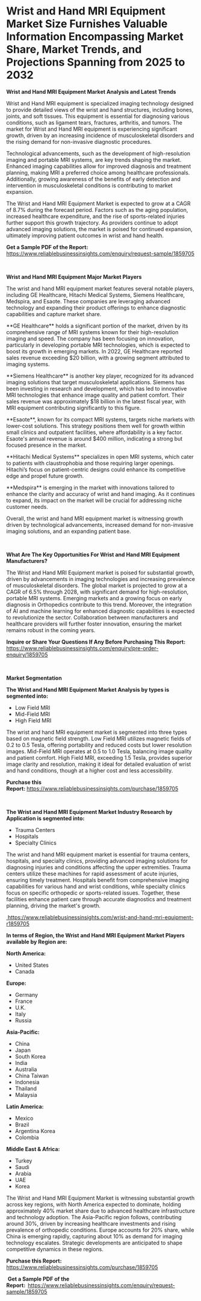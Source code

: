 <p><h1>Wrist and Hand MRI Equipment Market Size Furnishes Valuable Information Encompassing Market Share, Market Trends, and Projections Spanning from 2025 to 2032</h1></p><p><strong>Wrist and Hand MRI Equipment Market Analysis and Latest Trends</strong></p>
<p><p>Wrist and Hand MRI equipment is specialized imaging technology designed to provide detailed views of the wrist and hand structures, including bones, joints, and soft tissues. This equipment is essential for diagnosing various conditions, such as ligament tears, fractures, arthritis, and tumors. The market for Wrist and Hand MRI equipment is experiencing significant growth, driven by an increasing incidence of musculoskeletal disorders and the rising demand for non-invasive diagnostic procedures.</p><p>Technological advancements, such as the development of high-resolution imaging and portable MRI systems, are key trends shaping the market. Enhanced imaging capabilities allow for improved diagnosis and treatment planning, making MRI a preferred choice among healthcare professionals. Additionally, growing awareness of the benefits of early detection and intervention in musculoskeletal conditions is contributing to market expansion.</p><p>The Wrist and Hand MRI Equipment Market is expected to grow at a CAGR of 8.7% during the forecast period. Factors such as the aging population, increased healthcare expenditure, and the rise of sports-related injuries further support this growth trajectory. As providers continue to adopt advanced imaging solutions, the market is poised for continued expansion, ultimately improving patient outcomes in wrist and hand health.</p></p>
<p><strong>Get a Sample PDF of the Report:&nbsp;</strong> <a href="https://www.reliablebusinessinsights.com/enquiry/request-sample/1859705?utm_campaign=1847&utm_medium=2&utm_source=Github&utm_content=ia&utm_term=14042025&utm_id=wrist-and-hand-mri-equipment">https://www.reliablebusinessinsights.com/enquiry/request-sample/1859705</a></p>
<p>&nbsp;</p>
<p><strong>Wrist and Hand MRI Equipment Major Market Players</strong></p>
<p><p>The wrist and hand MRI equipment market features several notable players, including GE Healthcare, Hitachi Medical Systems, Siemens Healthcare, Medspira, and Esaote. These companies are leveraging advanced technology and expanding their product offerings to enhance diagnostic capabilities and capture market share.</p><p>**GE Healthcare** holds a significant portion of the market, driven by its comprehensive range of MRI systems known for their high-resolution imaging and speed. The company has been focusing on innovation, particularly in developing portable MRI technologies, which is expected to boost its growth in emerging markets. In 2022, GE Healthcare reported sales revenue exceeding $20 billion, with a growing segment attributed to imaging systems.</p><p>**Siemens Healthcare** is another key player, recognized for its advanced imaging solutions that target musculoskeletal applications. Siemens has been investing in research and development, which has led to innovative MRI technologies that enhance image quality and patient comfort. Their sales revenue was approximately $18 billion in the latest fiscal year, with MRI equipment contributing significantly to this figure.</p><p>**Esaote**, known for its compact MRI systems, targets niche markets with lower-cost solutions. This strategy positions them well for growth within small clinics and outpatient facilities, where affordability is a key factor. Esaote's annual revenue is around $400 million, indicating a strong but focused presence in the market.</p><p>**Hitachi Medical Systems** specializes in open MRI systems, which cater to patients with claustrophobia and those requiring larger openings. Hitachi’s focus on patient-centric designs could enhance its competitive edge and propel future growth.</p><p>**Medspira** is emerging in the market with innovations tailored to enhance the clarity and accuracy of wrist and hand imaging. As it continues to expand, its impact on the market will be crucial for addressing niche customer needs.</p><p>Overall, the wrist and hand MRI equipment market is witnessing growth driven by technological advancements, increased demand for non-invasive imaging solutions, and an expanding patient base.</p></p>
<p>&nbsp;</p>
<p><strong>What Are The Key Opportunities For Wrist and Hand MRI Equipment Manufacturers?</strong></p>
<p><p>The Wrist and Hand MRI Equipment market is poised for substantial growth, driven by advancements in imaging technologies and increasing prevalence of musculoskeletal disorders. The global market is projected to grow at a CAGR of 6.5% through 2028, with significant demand for high-resolution, portable MRI systems. Emerging markets and a growing focus on early diagnosis in Orthopedics contribute to this trend. Moreover, the integration of AI and machine learning for enhanced diagnostic capabilities is expected to revolutionize the sector. Collaboration between manufacturers and healthcare providers will further foster innovation, ensuring the market remains robust in the coming years.</p></p>
<p><strong>Inquire or Share Your Questions If Any Before Purchasing This Report:</strong> <a href="https://www.reliablebusinessinsights.com/enquiry/pre-order-enquiry/1859705?utm_campaign=1847&utm_medium=2&utm_source=Github&utm_content=ia&utm_term=14042025&utm_id=wrist-and-hand-mri-equipment">https://www.reliablebusinessinsights.com/enquiry/pre-order-enquiry/1859705</a></p>
<p>&nbsp;</p>
<p><strong>Market Segmentation</strong></p>
<p><strong>The Wrist and Hand MRI Equipment Market Analysis by types is segmented into:</strong></p>
<p><ul><li>Low Field MRI</li><li>Mid-Field MRI</li><li>High Field MRI</li></ul></p>
<p><p>The wrist and hand MRI equipment market is segmented into three types based on magnetic field strength. Low Field MRI utilizes magnetic fields of 0.2 to 0.5 Tesla, offering portability and reduced costs but lower resolution images. Mid-Field MRI operates at 0.5 to 1.0 Tesla, balancing image quality and patient comfort. High Field MRI, exceeding 1.5 Tesla, provides superior image clarity and resolution, making it ideal for detailed evaluation of wrist and hand conditions, though at a higher cost and less accessibility.</p></p>
<p><strong>Purchase this Report:&nbsp;</strong><a href="https://www.reliablebusinessinsights.com/purchase/1859705?utm_campaign=1847&utm_medium=2&utm_source=Github&utm_content=ia&utm_term=14042025&utm_id=wrist-and-hand-mri-equipment">https://www.reliablebusinessinsights.com/purchase/1859705</a></p>
<p>&nbsp;</p>
<p><strong>The Wrist and Hand MRI Equipment Market Industry Research by Application is segmented into:</strong></p>
<p><ul><li>Trauma Centers</li><li>Hospitals</li><li>Specialty Clinics</li></ul></p>
<p><p>The wrist and hand MRI equipment market is essential for trauma centers, hospitals, and specialty clinics, providing advanced imaging solutions for diagnosing injuries and conditions affecting the upper extremities. Trauma centers utilize these machines for rapid assessment of acute injuries, ensuring timely treatment. Hospitals benefit from comprehensive imaging capabilities for various hand and wrist conditions, while specialty clinics focus on specific orthopedic or sports-related issues. Together, these facilities enhance patient care through accurate diagnostics and treatment planning, driving the market's growth.</p></p>
<p><a href="https://www.reliablebusinessinsights.com/wrist-and-hand-mri-equipment-r1859705?utm_campaign=1847&utm_medium=2&utm_source=Github&utm_content=ia&utm_term=14042025&utm_id=wrist-and-hand-mri-equipment">&nbsp;https://www.reliablebusinessinsights.com/wrist-and-hand-mri-equipment-r1859705</a></p>
<p><strong>In terms of Region, the Wrist and Hand MRI Equipment Market Players available by Region are:</strong></p>
<p>
    <p> <strong> North America: </strong>
        <ul>
            <li>United States</li>
            <li>Canada</li>
        </ul>
        </p> 
    <p> <strong> Europe: </strong>
        <ul>
            <li>Germany</li>
            <li>France</li>
            <li>U.K.</li>
            <li>Italy</li>
            <li>Russia</li>
        </ul>
        </p> 
    <p> <strong> Asia-Pacific: </strong>
        <ul>
            <li>China</li>
            <li>Japan</li>
            <li>South Korea</li>
            <li>India</li>
            <li>Australia</li>
            <li>China Taiwan</li>
            <li>Indonesia</li>
            <li>Thailand</li>
            <li>Malaysia</li>
        </ul>
        </p> 
    <p> <strong> Latin America: </strong>
        <ul>
            <li>Mexico</li>
            <li>Brazil</li>
            <li>Argentina Korea</li>
            <li>Colombia</li>
        </ul>
        </p> 
    <p> <strong> Middle East & Africa: </strong>
        <ul>
            <li>Turkey</li>
            <li>Saudi</li>
            <li>Arabia</li>
            <li>UAE</li>
            <li>Korea</li>
        </ul>
    </p>
    </p>
<p><p>The Wrist and Hand MRI Equipment Market is witnessing substantial growth across key regions, with North America expected to dominate, holding approximately 40% market share due to advanced healthcare infrastructure and technology adoption. The Asia-Pacific region follows, contributing around 30%, driven by increasing healthcare investments and rising prevalence of orthopedic conditions. Europe accounts for 20% share, while China is emerging rapidly, capturing about 10% as demand for imaging technology escalates. Strategic developments are anticipated to shape competitive dynamics in these regions.</p></p>
<p><strong>Purchase this Report: </strong><a href="https://www.reliablebusinessinsights.com/purchase/1859705?utm_campaign=1847&utm_medium=2&utm_source=Github&utm_content=ia&utm_term=14042025&utm_id=wrist-and-hand-mri-equipment">https://www.reliablebusinessinsights.com/purchase/1859705</a></p>
<p>&nbsp;<strong>Get a Sample PDF of the Report:&nbsp;&nbsp;</strong><a href="https://www.reliablebusinessinsights.com/enquiry/request-sample/1859705?utm_campaign=1847&utm_medium=2&utm_source=Github&utm_content=ia&utm_term=14042025&utm_id=wrist-and-hand-mri-equipment">https://www.reliablebusinessinsights.com/enquiry/request-sample/1859705</a></p>
<p><strong></strong></p>
<p><p></p><p></p><p></p></p>
